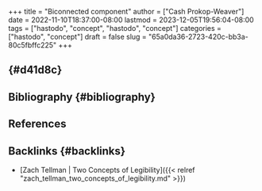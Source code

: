 +++
title = "Biconnected component"
author = ["Cash Prokop-Weaver"]
date = 2022-11-10T18:37:00-08:00
lastmod = 2023-12-05T19:56:04-08:00
tags = ["hastodo", "concept", "hastodo", "concept"]
categories = ["hastodo", "concept"]
draft = false
slug = "65a0da36-2723-420c-bb3a-80c5fbffc225"
+++

##  {#d41d8c}


## Bibliography {#bibliography}

## References

<style>.csl-entry{text-indent: -1.5em; margin-left: 1.5em;}</style><div class="csl-bib-body">
</div>


## Backlinks {#backlinks}

-   [Zach Tellman | Two Concepts of Legibility]({{< relref "zach_tellman_two_concepts_of_legibility.md" >}})
